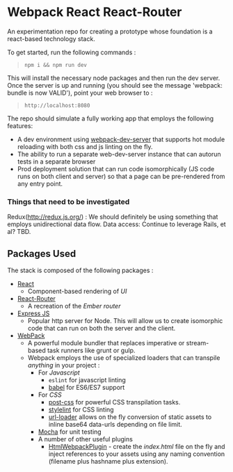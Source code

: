 # Webpack React React-Router

An experimentation repo for creating a prototype whose foundation is a react-based technology stack. 

To get started, run the following commands : 

> `npm i && npm run dev `

This will install the necessary node packages and then run the dev server. Once the
server is up and running (you should see the message 'webpack: bundle is now VALID'), point your web browser to : 
> `http://localhost:8080`

The repo should simulate a fully working app that employs the following features:

* A dev environment using [webpack-dev-server](https://webpack.github.io/docs/webpack-dev-server.html) that supports hot module reloading with both css and js linting on the fly.
* The ability to run a separate web-dev-server instance that can autorun tests in a separate browser
* Prod deployment solution that can run code isomorphically (JS code runs on both client and server) so that a page can be pre-rendered from any entry point.

### Things that need to be investigated

Redux(http://redux.js.org/) : We should definitely be using something that employs unidirectional data flow.
Data access: Continue to leverage Rails, et al? TBD.

## Packages Used
The stack is composed of the following packages :

* [React](https://github.com/petehunt/react-howto)
    * Component-based rendering of *UI*
* [React-Router](https://react-router.now.sh)
    * A recreation of the _Ember router_ 
* [Express JS](http://expressjs.com) 
    * Popular http server for Node. This will allow us to create isomorphic code that can run on both the server and the client.
* [WebPack](https://webpack.github.io)
    * A powerful module bundler that replaces imperative or stream-based task runners like grunt or gulp.
    * Webpack employs the use of specialized loaders that can transpile *anything* in your project :
        * For _Javascript_
            * `eslint` for javascript linting
            * [babel](http://babeljs.io) for ES6/ES7 support
        * For _CSS_
            * [post-css](https://github.com/postcss/postcss) for powerful CSS transpilation tasks.
            * [stylelint](https://github.com/stylelint/stylelint) for CSS linting
            * [url-loader](https://github.com/webpack/url-loader) allows on the fly conversion of static assets to inline base64 data-urls depending on file limit.
        * [Mocha](https://mochajs.org) for unit testing
        * A number of other useful plugins
            * [HtmlWebpackPlugin](https://github.com/ampedandwired/html-webpack-plugin) - create the _index.html_ file on the fly and inject references to your assets using any naming convention (filename plus hashname plus extension).
